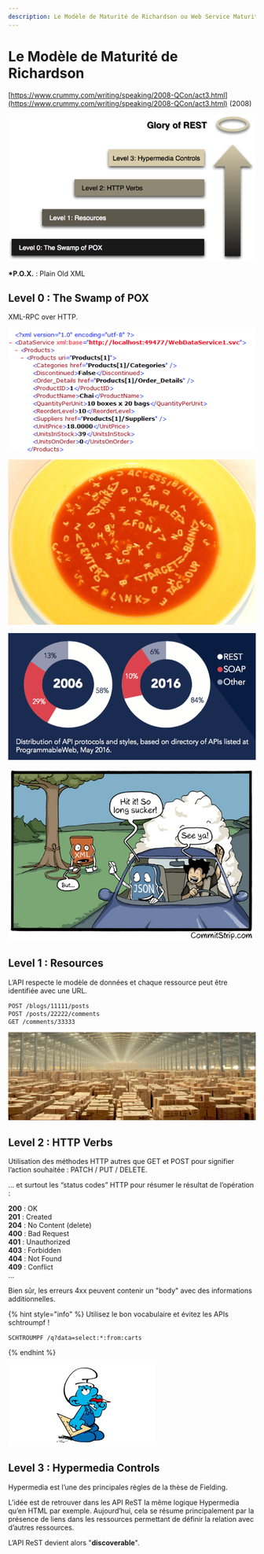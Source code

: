 ```yaml
---
description: Le Modèle de Maturité de Richardson ou Web Service Maturity Heuristic
---
```


# Le Modèle de Maturité de Richardson

[https://www.crummy.com/writing/speaking/2008-QCon/act3.html](https://www.crummy.com/writing/speaking/2008-QCon/act3.html) \(2008\)

![Le Mod&#xE8;le de Maturit&#xE9; de Richardson ou Web Service Maturity Heuristic](../.gitbook/assets/richardson-maturity-model.png)

**\*P.O.X.** : Plain Old XML

## Level 0 : The Swamp of POX

XML-RPC over HTTP.

![Plain Old XML](../.gitbook/assets/pox.png)

![Tag Soup](../.gitbook/assets/tag-soup.jpg)

![ReST vs SOAP](../.gitbook/assets/stats_rest_soap%20%281%29.png)

![](../.gitbook/assets/bye-bye-xml.jpg)

## Level 1 : Resources

L’API respecte le modèle de données et chaque ressource peut être identifiée avec une URL.

```http
POST /blogs/11111/posts
POST /posts/22222/comments
GET /comments/33333
```

![Resources](../.gitbook/assets/warehouse.png)

## Level 2 : HTTP Verbs

Utilisation des méthodes HTTP autres que GET et POST pour signifier l’action souhaitée : PATCH / PUT / DELETE.

… et surtout les “status codes” HTTP pour résumer le résultat de l’opération :

**200** : OK  
**201** : Created  
**204** : No Content \(delete\)  
**400** : Bad Request  
**401** : Unauthorized  
**403** : Forbidden  
**404** : Not Found  
**409** : Conflict  
…

Bien sûr, les erreurs 4xx peuvent contenir un "body" avec des informations additionnelles.

{% hint style="info" %}
Utilisez le bon vocabulaire et évitez les APIs schtroumpf !

```http
SCHTROUMPF /q?data=select:*:from:carts
```
{% endhint %}

![What The Smurf!?](../.gitbook/assets/smurf.png)

## Level 3 : Hypermedia Controls

Hypermedia est l’une des principales règles de la thèse de Fielding.

L’idée est de retrouver dans les API ReST la même logique Hypermedia qu’en HTML par exemple. Aujourd’hui, cela se résume principalement par la présence de liens dans les ressources permettant de définir la relation avec d’autres ressources.

L’API ReST devient alors "**discoverable**".


